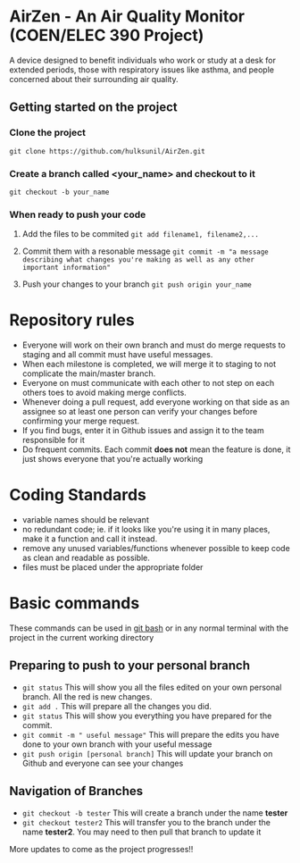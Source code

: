 # AirZen - An Air Quality Monitor (COEN/ELEC 390 Project)  
A device designed to benefit individuals who work or study at a desk for extended periods, those with respiratory issues like asthma, and people concerned about their surrounding air quality.

## Getting started on the project
### Clone the project
`git clone https://github.com/hulksunil/AirZen.git`  

### Create a branch called <your_name> and checkout to it
`git checkout -b your_name`

### When ready to push your code
1. Add the files to be commited
`git add filename1, filename2,...`

2. Commit them with a resonable message
`git commit -m "a message describing what changes you're making as well as any other important information"`

3. Push your changes to your branch
`git push origin your_name`





# Repository rules
- Everyone will work on their own branch and must do merge requests to staging and all commit must have useful messages. 
- When each milestone is completed, we will merge it to staging to not complicate the main/master branch. 
- Everyone on must communicate with each other to not step on each others toes to avoid making merge conflicts. 
- Whenever doing a pull request, add everyone working on that side as an assignee so at least one person can verify your changes before confirming your merge request.
- If you find bugs, enter it in Github issues and assign it to the team responsible for it
- Do frequent commits. Each commit **does not** mean the feature is done, it just shows everyone that you're actually working

# Coding Standards
- variable names should be relevant
- no redundant code; ie. if it looks like you're using it in many places, make it a function and call it instead.
- remove any unused variables/functions whenever possible to keep code as clean and readable as possible.
- files must be placed under the appropriate folder 

# Basic commands 
These commands can be used in [git bash](https://git-scm.com/downloads) or in any normal terminal with the project in the current working directory
## Preparing to push to your personal branch
- `git status` This will show you all the files edited on your own personal branch. All the red is new changes.
- `git add .` This will prepare all the changes you did. 
- `git status` This will show you everything you have prepared for the commit.
- `git commit -m " useful message"` This will prepare the edits you have done to your own branch with your useful message
- `git push origin [personal branch]` This will update your branch on Github and everyone can see your changes

## Navigation of Branches
- `git checkout -b tester` This will create a branch under the name **tester**
- `git checkout tester2` This will transfer you to the branch under the name **tester2**. You may need to then pull that branch to update it



More updates to come as the project progresses!!
